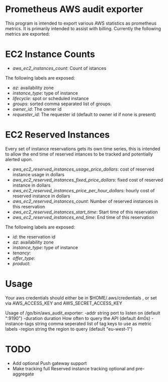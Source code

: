 # Prometheus AWS audit exporter

This program is intended to export various AWS statistics as prometheus
metrics. It is primarily intended to assist with billing. Currently the
following metrics are exported:

# EC2 Instance Counts

 - *aws_ec2_instances_count*: Count of istances

The following labels are exposed:

 - *az*: availability zone
 - *instance_type*: type of instance
 - *lifecycle*: spot or scheduled instance
 - *groups*: sorted comma separated list of groups.
 - *owner_id*: The owner id
 - *requester_id*: The requester id (default to owner id if none is present)

# EC2 Reserved Instances
Every set of instance reservations gets its own time series, this is intended to allow
the end time of reserved intances to be tracked and potentially alerted upon.

 - *aws_ec2_reserved_instances_usage_price_dollars*: cost of reserved instance usage in dollars
 - *aws_ec2_reserved_instances_fixed_price_dollars*: fixed cost of reserved instance in dollars
 - *aws_ec2_reserved_instances_price_per_hour_dollars*: hourly cost of reserved instance in dollars
 - *aws_ec2_reserved_instances_count*: Number of reserved instances in this reservation
 - *aws_ec2_reserved_instances_start_time*: Start time of this reservation
 - *aws_ec2_reserved_instances_end_time*: End time of this reservation

The following labels are exposed:

 - *id*: the reservation id
 - *az*: availability zone
 - *instance_type*: type of instance
 - *tenancy*:
 - *offer_type*:
 - *product*:

# Usage

  Your aws credentials should either be in $HOME/.aws/credentials , or set via AWS\_ACCESS\_KEY and AWS\_SECRET\_ACCESS\_KEY

  Usage of /go/bin/aws_audit_exporter:
  -addr string
        port to listen on (default ":9190")
  -duration duration
        How often to query the API (default 4m0s)
  -instance-tags string
        comma seperated list of tag keys to use as metric labels
  -region string
        the region to query (default "eu-west-1")

# TODO

 - Add optional Push gateway support
 - Make tracking full Reserved instance tracking optional and pre-aggregate

